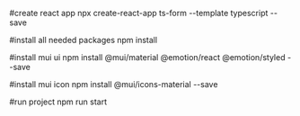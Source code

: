 #create react app
npx create-react-app ts-form --template typescript --save

#install all needed packages
npm install

#install mui ui
npm install @mui/material @emotion/react @emotion/styled --save

#install mui icon
npm install @mui/icons-material --save

#run project
npm run start
